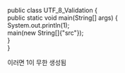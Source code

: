 public class UTF_8_Validation {  
    public static void main(String[] args) {  
        System.out.println(1);  
        main(new String[]{"src"});  
    }  
}

이러면 1이 무한 생성됨